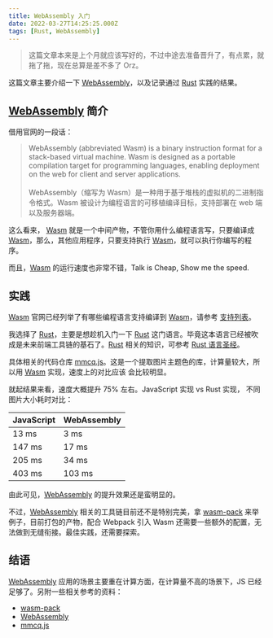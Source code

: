 ```yaml
---
title: WebAssembly 入门
date: 2022-03-27T14:25:25.000Z
tags: [Rust, WebAssembly]
---
```


> 这篇文章本来是上个月就应该写好的，不过中途去准备晋升了，有点累，就拖了拖，现在总算是差不多了 Orz。

这篇文章主要介绍一下 [WebAssembly]，以及记录通过 [Rust] 实践的结果。

<!-- more -->

## [WebAssembly] 简介

借用官网的一段话：

> WebAssembly (abbreviated Wasm) is a binary instruction format for a stack-based virtual machine. Wasm is designed as a portable compilation target for programming languages, enabling deployment on the web for client and server applications.
> <br><br>
> WebAssembly（缩写为 Wasm）是一种用于基于堆栈的虚拟机的二进制指令格式。Wasm 被设计为编程语言的可移植编译目标，支持部署在 web 端以及服务器端。

这么看来， [Wasm] 就是一个中间产物，不管你用什么编程语言写，只要编译成 [Wasm]，那么，其他应用程序，只要支持执行 [Wasm]，就可以执行你编写的程序。

而且，[Wasm] 的运行速度也非常不错，Talk is Cheap, Show me the speed.

## 实践

[Wasm] 官网已经列举了有哪些编程语言支持编译到 [Wasm]，请参考 [支持列表](https://webassembly.org/getting-started/developers-guide/)。

我选择了 [Rust]，主要是想趁机入门一下 [Rust] 这门语言。毕竟这本语言已经被吹成是未来前端工具链的基石了。[Rust] 相关的知识，可参考 [Rust 语言圣经](https://github.com/sunface/rust-course)。

具体相关的代码仓库 [mmcq.js]。这是一个提取图片主题色的库，计算量较大，所以用 [Wasm] 实现，速度上的对比应该
会比较明显。

就起结果来看，速度大概提升 75% 左右。JavaScript 实现 vs Rust 实现， 不同图片大小耗时对比：

| JavaScript | WebAssembly |
| ---------- | ----------- |
| 13 ms      | 3 ms        |
| 147 ms     | 17 ms       |
| 205 ms     | 34 ms       |
| 403 ms     | 103 ms      |

由此可见，[WebAssembly] 的提升效果还是蛮明显的。

不过，[WebAssembly] 相关的工具链目前还不是特别完美，拿 [wasm-pack] 来举例子，目前打包的产物，配合 Webpack 引入 Wasm 还需要一些额外的配置，无法做到无缝衔接。最佳实践，还需要探索。

## 结语

[WebAssembly] 应用的场景主要重在计算方面，在计算量不高的场景下，JS 已经足够了。另附一些相关参考的资料：

- [wasm-pack]
- [WebAssembly]
- [mmcq.js]

[wasm-pack]: https://github.com/rustwasm/wasm-pack
[webassembly]: https://webassembly.org/
[wasm]: https://webassembly.org/
[rust]: https://www.rust-lang.org/
[mmcq.js]: https://github.com/0x-jerry/mmcq.js
